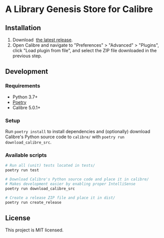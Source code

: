 # A Library Genesis Store for Calibre

## Installation

1. Download  [the latest release](/releases/latest).
1. Open Calibre and navigate to "Preferences" > "Advanced" > "Plugins", click "Load plugin from
   file", and select the ZIP file downloaded in the previous step.

## Development

### Requirements

- Python 3.7+
- [Poetry](https://python-poetry.org/)
- Calibre 5.0.1+

### Setup

Run `poetry install` to install dependencies and (optionally) download Calibre's Python source code
to `calibre/`
with `poetry run download_calibre_src`.

### Available scripts

```sh
# Run all (unit) tests located in tests/
poetry run test

# Download Calibre's Python source code and place it in calibre/
# Makes development easier by enabling proper IntelliSense
poetry run download_calibre_src

# Create a release ZIP file and place it in dist/
poetry run create_release
```

## License

This project is MIT licensed.

